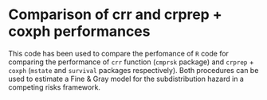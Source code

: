 # Comparison of crr and crprep + coxph performances
This code has been used to compare the perfomance of `R` code for comparing the performance of `crr` function (`cmprsk` package) and `crprep` + `coxph` (`mstate` and `survival` packages respectively).
Both procedures can be used to estimate a Fine & Gray model for the subdistribution hazard in a competing risks framework.
